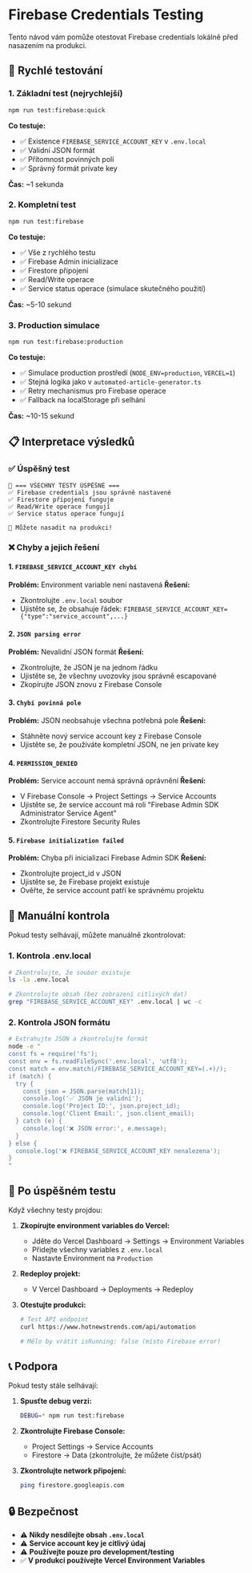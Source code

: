 # Firebase Credentials Testing

Tento návod vám pomůže otestovat Firebase credentials lokálně před nasazením na produkci.

## 🚀 Rychlé testování

### 1. Základní test (nejrychlejší)
```bash
npm run test:firebase:quick
```
**Co testuje:**
- ✅ Existence `FIREBASE_SERVICE_ACCOUNT_KEY` v `.env.local`
- ✅ Validní JSON formát
- ✅ Přítomnost povinných polí
- ✅ Správný formát private key

**Čas:** ~1 sekunda

### 2. Kompletní test
```bash
npm run test:firebase
```
**Co testuje:**
- ✅ Vše z rychlého testu
- ✅ Firebase Admin inicializace
- ✅ Firestore připojení
- ✅ Read/Write operace
- ✅ Service status operace (simulace skutečného použití)

**Čas:** ~5-10 sekund

### 3. Production simulace
```bash
npm run test:firebase:production
```
**Co testuje:**
- ✅ Simulace production prostředí (`NODE_ENV=production`, `VERCEL=1`)
- ✅ Stejná logika jako v `automated-article-generator.ts`
- ✅ Retry mechanismus pro Firebase operace
- ✅ Fallback na localStorage při selhání

**Čas:** ~10-15 sekund

## 📋 Interpretace výsledků

### ✅ Úspěšný test
```
🎉 === VŠECHNY TESTY ÚSPĚŠNÉ ===
✅ Firebase credentials jsou správně nastavené
✅ Firestore připojení funguje
✅ Read/Write operace fungují
✅ Service status operace fungují

🚀 Můžete nasadit na produkci!
```

### ❌ Chyby a jejich řešení

#### 1. `FIREBASE_SERVICE_ACCOUNT_KEY chybí`
**Problém:** Environment variable není nastavená
**Řešení:** 
- Zkontrolujte `.env.local` soubor
- Ujistěte se, že obsahuje řádek: `FIREBASE_SERVICE_ACCOUNT_KEY={"type":"service_account",...}`

#### 2. `JSON parsing error`
**Problém:** Nevalidní JSON formát
**Řešení:**
- Zkontrolujte, že JSON je na jednom řádku
- Ujistěte se, že všechny uvozovky jsou správně escapované
- Zkopírujte JSON znovu z Firebase Console

#### 3. `Chybí povinná pole`
**Problém:** JSON neobsahuje všechna potřebná pole
**Řešení:**
- Stáhněte nový service account key z Firebase Console
- Ujistěte se, že používáte kompletní JSON, ne jen private key

#### 4. `PERMISSION_DENIED`
**Problém:** Service account nemá správná oprávnění
**Řešení:**
- V Firebase Console → Project Settings → Service Accounts
- Ujistěte se, že service account má roli "Firebase Admin SDK Administrator Service Agent"
- Zkontrolujte Firestore Security Rules

#### 5. `Firebase initialization failed`
**Problém:** Chyba při inicializaci Firebase Admin SDK
**Řešení:**
- Zkontrolujte project_id v JSON
- Ujistěte se, že Firebase projekt existuje
- Ověřte, že service account patří ke správnému projektu

## 🔧 Manuální kontrola

Pokud testy selhávají, můžete manuálně zkontrolovat:

### 1. Kontrola .env.local
```bash
# Zkontrolujte, že soubor existuje
ls -la .env.local

# Zkontrolujte obsah (bez zobrazení citlivých dat)
grep "FIREBASE_SERVICE_ACCOUNT_KEY" .env.local | wc -c
```

### 2. Kontrola JSON formátu
```bash
# Extrahujte JSON a zkontrolujte formát
node -e "
const fs = require('fs');
const env = fs.readFileSync('.env.local', 'utf8');
const match = env.match(/FIREBASE_SERVICE_ACCOUNT_KEY=(.+)/);
if (match) {
  try {
    const json = JSON.parse(match[1]);
    console.log('✅ JSON je validní');
    console.log('Project ID:', json.project_id);
    console.log('Client Email:', json.client_email);
  } catch (e) {
    console.log('❌ JSON error:', e.message);
  }
} else {
  console.log('❌ FIREBASE_SERVICE_ACCOUNT_KEY nenalezena');
}
"
```

## 🚀 Po úspěšném testu

Když všechny testy projdou:

1. **Zkopírujte environment variables do Vercel:**
   - Jděte do Vercel Dashboard → Settings → Environment Variables
   - Přidejte všechny variables z `.env.local`
   - Nastavte Environment na `Production`

2. **Redeploy projekt:**
   - V Vercel Dashboard → Deployments → Redeploy

3. **Otestujte produkci:**
   ```bash
   # Test API endpoint
   curl https://www.hotnewstrends.com/api/automation
   
   # Mělo by vrátit isRunning: false (místo Firebase error)
   ```

## 📞 Podpora

Pokud testy stále selhávají:

1. **Spusťte debug verzi:**
   ```bash
   DEBUG=* npm run test:firebase
   ```

2. **Zkontrolujte Firebase Console:**
   - Project Settings → Service Accounts
   - Firestore → Data (zkontrolujte, že můžete číst/psát)

3. **Zkontrolujte network připojení:**
   ```bash
   ping firestore.googleapis.com
   ```

## 🔒 Bezpečnost

- ⚠️ **Nikdy nesdílejte obsah `.env.local`**
- ⚠️ **Service account key je citlivý údaj**
- ⚠️ **Používejte pouze pro development/testing**
- ✅ **V produkci používejte Vercel Environment Variables**
